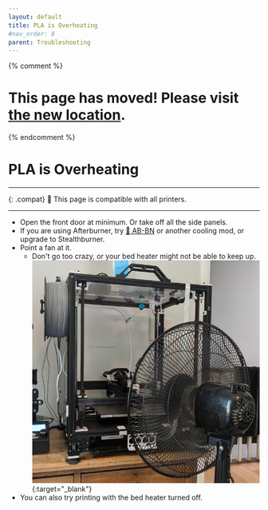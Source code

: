 ```yaml
---
layout: default
title: PLA is Overheating
#nav_order: 8
parent: Troubleshooting
---
```

{% comment %} 
# This page has moved! Please visit [the new location](https://ellis3dp.com/Print-Tuning-Guide/articles/troubleshooting/pla_overheating.html).
{% endcomment %}
# PLA is Overheating
---

{: .compat}
:dizzy: This page is compatible with all printers.

---
- Open the front door at minimum. Or take off all the side panels.
- If you are using Afterburner, try [:page_facing_up: AB-BN](https://github.com/VoronDesign/VoronUsers/tree/master/printer_mods/Badnoob/AB-BN) or another cooling mod, or upgrade to Stealthburner.
- Point a fan at it.
    - Don't go too crazy, or your bed heater might not be able to keep up.
    [![](./images/pla_overheating/PLA-Fan.png)](./images/pla_overheating/PLA-Fan.png){:target="_blank"} 
- You can also try printing with the bed heater turned off.

